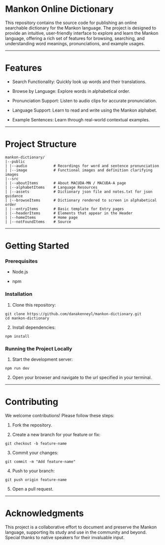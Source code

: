 # Mankon Online Dictionary

This repository contains the source code for publishing an online searchable dictionary for the Mankon language. The project is designed to provide an intuitive, user-friendly interface to explore and learn the Mankon language, offering a rich set of features for browsing, searching, and understanding word meanings, pronunciations, and example usages.

---

# Features

- Search Functionality: Quickly look up words and their translations.

- Browse by Language: Explore words in alphabetical order.

- Pronunciation Support: Listen to audio clips for accurate pronunciation.
- Language Support: Learn to read and write using the Mankon alphabet.

- Example Sentences: Learn through real-world contextual examples.

---

# Project Structure

```
mankon-dictionary/
|--public
| |--audio            # Recordings for word and sentence pronunciation
| |--image            # Functional images and definition clarifying images
|--src
| |--aboutItems       # About MACUDA-MN / MACUDA-A page
| |--alphabetItems    # Language Resources
| |--assets           # Dictionary json file and notes.txt for json guidance
| |--browseItems      # Dictionary rendered to screen in alphabetical order
| |--entryItems       # Basic template for Entry pages
| |--headerItems      # Elements that appear in the Header
| |--homeItems        # Home page
| |--notFoundItems    # Source
```

---

# Getting Started

### Prerequisites

- Node.js

- npm

### Installation

1. Clone this repository:

```
git clone https://github.com/danakenneyl/mankon-dictionary.git
cd mankon-dictionary
```

2. Install dependencies:

```
npm install
```

### Running the Project Locally

1. Start the development server:

```
npm run dev
```

2. Open your browser and navigate to the url specified in your terminal.

---

# Contributing

We welcome contributions! Please follow these steps:

1. Fork the repository.

2. Create a new branch for your feature or fix:

```
git checkout -b feature-name
```

3. Commit your changes:

```
git commit -m "Add feature-name"
```

4. Push to your branch:

```
git push origin feature-name
```

5. Open a pull request.

---

# Acknowledgments

This project is a collaborative effort to document and preserve the Mankon language, supporting its study and use in the community and beyond. Special thanks to native speakers for their invaluable input.
